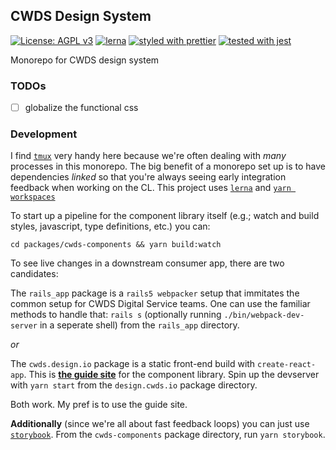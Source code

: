 ## CWDS Design System

[![License: AGPL v3](https://img.shields.io/badge/license-AGPL%20v3-blue.svg)](https://www.gnu.org/licenses/agpl-3.0)
[![lerna](https://img.shields.io/badge/maintained%20with-lerna-cc00ff.svg)](https://lernajs.io/)
[![styled with prettier](https://img.shields.io/badge/styled_with-prettier-ff69b4.svg)](https://github.com/prettier/prettier)
[![tested with jest](https://img.shields.io/badge/tested_with-jest-99424f.svg)](https://github.com/facebook/jest)

Monorepo for CWDS design system

### TODOs

- [ ] globalize the functional css

### Development

I find [`tmux`](https://linux.die.net/man/1/tmux) very handy here because we're often dealing with _many_ processes in this monorepo. The big benefit of a monorepo set up is to have dependencies _linked_ so that you're always seeing early integration feedback when working on the CL. This project uses [`lerna`](https://github.com/lerna/lerna) and [`yarn workspaces`](https://yarnpkg.com/lang/en/docs/workspaces/)

To start up a pipeline for the component library itself (e.g.; watch and build styles, javascript, type definitions, etc.) you can:

`cd packages/cwds-components && yarn build:watch`

To see live changes in a downstream consumer app, there are two candidates:

The `rails_app` package is a `rails5 webpacker` setup that immitates the common setup for CWDS Digital Service teams. One can use the familiar methods to handle that: `rails s` (optionally running `./bin/webpack-dev-server` in a seperate shell) from the `rails_app` directory.

_or_

The `cwds.design.io` package is a static front-end build with `create-react-app`. This is [**the guide site**](distracted-dijkstra-a44525.netlify.com) for the component library. Spin up the devserver with `yarn start` from the `design.cwds.io` package directory.

Both work. My pref is to use the guide site.

**Additionally** (since we're all about fast feedback loops) you can just use [`storybook`](https://storybook.js.org/). From the `cwds-components` package directory, run `yarn storybook`.
